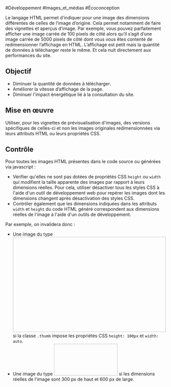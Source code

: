 
#Développement #Images_et_médias #Écoconception

Le langage HTML permet d’indiquer pour une image des dimensions différentes de celles de l’image d’origine. Cela permet notamment de faire des vignettes et aperçus d’image. Par exemple, vous pouvez parfaitement afficher une image carrée de 100 pixels de côté alors qu’il s’agit d’une image carrée de 5000 pixels de côté dont vous vous êtes contenté de redimensionner l’affichage en HTML. L’affichage est petit mais la quantité de données à télécharger reste le même. Et cela nuit directement aux performances du site.

Objectif
--------

*   Diminuer la quantité de données à télécharger.
*   Améliorer la vitesse d’affichage de la page.
*   Diminuer l'impact énergétique lié à la consultation du site.

Mise en œuvre
-------------

Utiliser, pour les vignettes de prévisualisation d'images, des versions spécifiques de celles-ci et non les images originales redimensionnées via leurs attributs HTML ou leurs propriétés CSS.

Contrôle
--------

Pour toutes les images HTML présentes dans le code source ou générées via javascript :

*   Vérifier qu'elles ne sont pas dotées de propriétés CSS `height` ou `width` qui modifient la taille apparente des images par rapport à leurs dimensions réelles. Pour cela, utiliser désactiver tous les styles CSS à l'aide d'un outil de développement web pour repérer les images dont les dimensions changent après désactivation des styles CSS.
*   Contrôler également que les dimensions indiquées dans les attributs `width` et `height` du code HTML généré correspondent aux dimensions réelles de l'image à l'aide d'un outils de développement.

Par exemple, on invalidera donc :

*   Une image du type <img height="300" width="600" class="thumb"/> si la classe `.thumb` impose les propriétés CSS `height: 100px` et `width: auto`.
*   Une image du type <img height="100" width="200"/> si les dimensions réelles de l'image sont 300 px de haut et 600 px de large.
